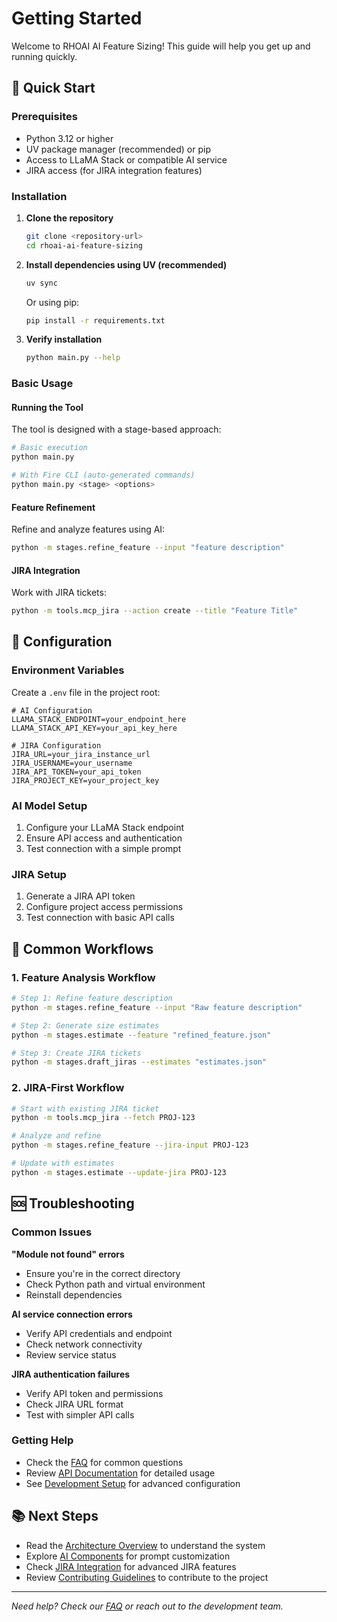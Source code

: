# Getting Started

Welcome to RHOAI AI Feature Sizing! This guide will help you get up and running quickly.

## 🚀 Quick Start

### Prerequisites

- Python 3.12 or higher
- UV package manager (recommended) or pip
- Access to LLaMA Stack or compatible AI service
- JIRA access (for JIRA integration features)

### Installation

1. **Clone the repository**
   ```bash
   git clone <repository-url>
   cd rhoai-ai-feature-sizing
   ```

2. **Install dependencies using UV (recommended)**
   ```bash
   uv sync
   ```
   
   Or using pip:
   ```bash
   pip install -r requirements.txt
   ```

3. **Verify installation**
   ```bash
   python main.py --help
   ```

### Basic Usage

#### Running the Tool

The tool is designed with a stage-based approach:

```bash
# Basic execution
python main.py

# With Fire CLI (auto-generated commands)
python main.py <stage> <options>
```

#### Feature Refinement

Refine and analyze features using AI:

```bash
python -m stages.refine_feature --input "feature description"
```

#### JIRA Integration

Work with JIRA tickets:

```bash
python -m tools.mcp_jira --action create --title "Feature Title"
```

## 🔧 Configuration

### Environment Variables

Create a `.env` file in the project root:

```env
# AI Configuration
LLAMA_STACK_ENDPOINT=your_endpoint_here
LLAMA_STACK_API_KEY=your_api_key_here

# JIRA Configuration
JIRA_URL=your_jira_instance_url
JIRA_USERNAME=your_username
JIRA_API_TOKEN=your_api_token
JIRA_PROJECT_KEY=your_project_key
```

### AI Model Setup

1. Configure your LLaMA Stack endpoint
2. Ensure API access and authentication
3. Test connection with a simple prompt

### JIRA Setup

1. Generate a JIRA API token
2. Configure project access permissions
3. Test connection with basic API calls

## 🎯 Common Workflows

### 1. Feature Analysis Workflow

```bash
# Step 1: Refine feature description
python -m stages.refine_feature --input "Raw feature description"

# Step 2: Generate size estimates
python -m stages.estimate --feature "refined_feature.json"

# Step 3: Create JIRA tickets
python -m stages.draft_jiras --estimates "estimates.json"
```

### 2. JIRA-First Workflow

```bash
# Start with existing JIRA ticket
python -m tools.mcp_jira --fetch PROJ-123

# Analyze and refine
python -m stages.refine_feature --jira-input PROJ-123

# Update with estimates
python -m stages.estimate --update-jira PROJ-123
```

## 🆘 Troubleshooting

### Common Issues

**"Module not found" errors**
- Ensure you're in the correct directory
- Check Python path and virtual environment
- Reinstall dependencies

**AI service connection errors**
- Verify API credentials and endpoint
- Check network connectivity
- Review service status

**JIRA authentication failures**
- Verify API token and permissions
- Check JIRA URL format
- Test with simpler API calls

### Getting Help

- Check the [FAQ](./faq.md) for common questions
- Review [API Documentation](../api/endpoints.md) for detailed usage
- See [Development Setup](../development/setup.md) for advanced configuration

## 📚 Next Steps

- Read the [Architecture Overview](../architecture/overview.md) to understand the system
- Explore [AI Components](../ai/prompts.md) for prompt customization
- Check [JIRA Integration](../jira/configuration.md) for advanced JIRA features
- Review [Contributing Guidelines](../../CONTRIBUTING.md) to contribute to the project

---

*Need help? Check our [FAQ](./faq.md) or reach out to the development team.*